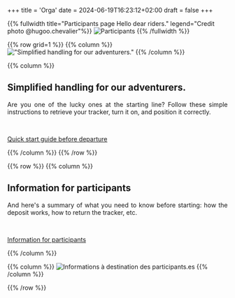 +++
title = 'Orga'
date = 2024-06-19T16:23:12+02:00
draft = false
+++




<!-- ######  image intro  ###### ? -->
{{% fullwidth title="Participants page Hello dear riders." legend="Credit photo @hugoo.chevalier"%}}
![Participants](/participant/im-part-000.jpg)
{{% /fullwidth %}}

<!-- ######  Une prise en main simplifiée  ###### ? -->

{{% row grid=1  %}} <!-- ligne avec grille en fond -->
{{% column %}}
!["Simplified handling for our adventurers."](/participant/im-part-001.jpg)
{{% /column %}}

{{% column %}}
## <div style="text-align: left"> Simplified handling for our adventurers. </div>

<div style="text-align: justify"> Are you one of the lucky ones at the starting line? Follow these simple instructions to retrieve your tracker, turn it on, and position it correctly.  </div>

&nbsp;

<a href="/participant/MadCap Quick start guide before departure.pdf" target="_blank"> Quick start guide before departure </a>

{{% /column %}}
{{% /row %}}






<!-- ######  ligne Pour qui ? noGRILL  ###### ? -->

{{% row  %}} <!-- ligne sans grille en fond -->
{{% column %}}
## <div style="text-align: left"> Information for participants </div>

<div style="text-align: justify"> And here's a summary of what you need to know before starting: how the deposit works, how to return the tracker, etc. </div>

&nbsp;

<a href="/participant/MadCap Information for participants.pdf" target="_blank"> Information for participants </a>

{{% /column %}}

{{% column %}}
![Informations à destination des participants.es](/participant/im-part-002.jpg)
{{% /column %}}

{{% /row %}}

